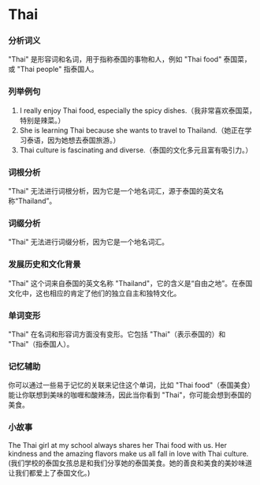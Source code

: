 # Thai

### 分析词义

  

"Thai" 是形容词和名词，用于指称泰国的事物和人，例如 "Thai food" 泰国菜，或 "Thai people" 指泰国人。

  

### 列举例句

  

1.  I really enjoy Thai food, especially the spicy dishes.（我非常喜欢泰国菜，特别是辣菜。）
2.  She is learning Thai because she wants to travel to Thailand.（她正在学习泰语，因为她想去泰国旅游。）
3.  Thai culture is fascinating and diverse.（泰国的文化多元且富有吸引力。）

  

### 词根分析

  

"Thai" 无法进行词根分析，因为它是一个地名词汇，源于泰国的英文名称“Thailand”。

  

### 词缀分析

  

"Thai" 无法进行词缀分析，因为它是一个地名词汇。

  

### 发展历史和文化背景

  

"Thai" 这个词来自泰国的英文名称 "Thailand"，它的含义是“自由之地”。在泰国文化中，这也相应的肯定了他们的独立自主和独特文化。

  

### 单词变形

  

"Thai" 在名词和形容词方面没有变形。它包括 "Thai"（表示泰国的）和 "Thai"（指泰国人）。

  

### 记忆辅助

  

你可以通过一些易于记忆的关联来记住这个单词，比如 "Thai food"（泰国美食）能让你联想到美味的咖喱和酸辣汤，因此当你看到 "Thai"，你可能会想到泰国的美食。

  

### 小故事

  

The Thai girl at my school always shares her Thai food with us. Her kindness and the amazing flavors make us all fall in love with Thai culture.  
(我们学校的泰国女孩总是和我们分享她的泰国美食。她的善良和美食的美妙味道让我们都爱上了泰国文化。)
